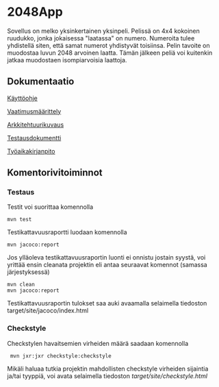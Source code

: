 
  # 2048App #
  
Sovellus on melko yksinkertainen yksinpeli. Pelissä on 4x4 kokoinen ruudukko, jonka jokaisessa "laatassa" on numero. Numeroita tulee yhdistellä siten, että samat numerot yhdistyvät toisiinsa. Pelin tavoite on muodostaa luvun 2048 arvoinen laatta. Tämän jälkeen peliä voi kuitenkin jatkaa muodostaen isompiarvoisia laattoja.
  
  ## Dokumentaatio

[Käyttöohje](https://github.com/lehtoneo/ot-harjoitustyo/blob/master/ot2048/dokumentaatio/Kayttoohje.md)

[Vaatimusmäärittely](https://github.com/lehtoneo/ot-harjoitustyo/blob/master/ot2048/dokumentaatio/Vaatimusmaarittely.md)

[Arkkitehtuurikuvaus](https://github.com/lehtoneo/ot-harjoitustyo/blob/master/ot2048/dokumentaatio/Arkkitehtuurikuvaus.md)

[Testausdokumentti](https://github.com/lehtoneo/ot-harjoitustyo/blob/master/ot2048/dokumentaatio/Testausdokumentti.md)

[Työaikakirjanpito](https://github.com/lehtoneo/ot-harjoitustyo/blob/master/ot2048/dokumentaatio/tuntikirjanpito.md)

## Komentorivitoiminnot

### Testaus

Testit voi suorittaa komennolla

```
mvn test
```

Testikattavuusraportti luodaan komennolla

```
mvn jacoco:report
```

Jos ylläoleva testikattavuusraportin luonti ei onnistu jostain syystä, voi yrittää ensin cleanata projektin eli antaa seuraavat komennot (samassa järjestyksessä)

```
mvn clean
mvn jacoco:report
```

Testikattavuusraportin tulokset saa auki avaamalla selaimella tiedoston target/site/jacoco/index.html

### Checkstyle

Checkstylen havaitsemien virheiden määrä saadaan komennolla

```
 mvn jxr:jxr checkstyle:checkstyle
```

Mikäli haluaa tutkia projektin mahdollisten checkstyle virheiden sijaintia ja/tai tyyppiä, voi avata  selaimella tiedoston _target/site/checkstyle.html_

